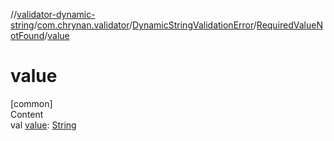 //[validator-dynamic-string](../../../../index.md)/[com.chrynan.validator](../../index.md)/[DynamicStringValidationError](../index.md)/[RequiredValueNotFound](index.md)/[value](value.md)



# value  
[common]  
Content  
val [value](value.md): [String](https://kotlinlang.org/api/latest/jvm/stdlib/kotlin/-string/index.html)  



